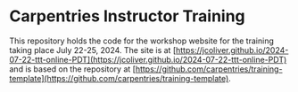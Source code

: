 # Carpentries Instructor Training

This repository holds the code for the workshop website for the training 
taking place July 22-25, 2024. The site is at 
[https://jcoliver.github.io/2024-07-22-ttt-online-PDT](https://jcoliver.github.io/2024-07-22-ttt-online-PDT) 
and is based on the repository at [https://github.com/carpentries/training-template](https://github.com/carpentries/training-template).

